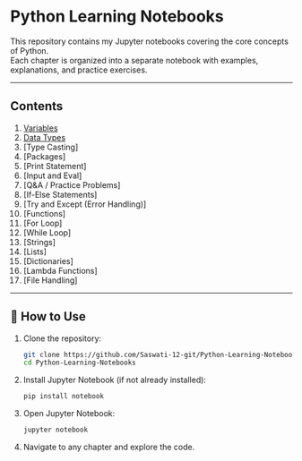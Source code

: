 # Python Learning Notebooks  

This repository contains my Jupyter notebooks covering the core concepts of Python.  
Each chapter is organized into a separate notebook with examples, explanations, and practice exercises.  

---

## Contents  

1. [Variables](python_seesion_1_variables.ipynb)  
2. [Data Types](python_session_2_Datatypes.ipynb)  
3. [Type Casting]  
4. [Packages] 
5. [Print Statement]  
6. [Input and Eval]  
7. [Q&A / Practice Problems]  
8. [If-Else Statements] 
9. [Try and Except (Error Handling)] 
10. [Functions]  
11. [For Loop]  
12. [While Loop] 
13. [Strings]  
14. [Lists]  
15. [Dictionaries]  
16. [Lambda Functions] 
17. [File Handling]

---

## 🚀 How to Use  

1. Clone the repository:  
   ```bash
   git clone https://github.com/Saswati-12-git/Python-Learning-Notebooks.git
   cd Python-Learning-Notebooks
2. Install Jupyter Notebook (if not already installed):
   ```bash
   pip install notebook
3. Open Jupyter Notebook:
   ```bash
   jupyter notebook
4. Navigate to any chapter and explore the code.
